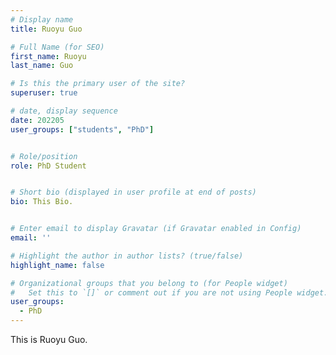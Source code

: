 ```yaml
---
# Display name
title: Ruoyu Guo

# Full Name (for SEO)
first_name: Ruoyu
last_name: Guo

# Is this the primary user of the site?
superuser: true

# date, display sequence
date: 202205
user_groups: ["students", "PhD"]


# Role/position
role: PhD Student


# Short bio (displayed in user profile at end of posts)
bio: This Bio.


# Enter email to display Gravatar (if Gravatar enabled in Config)
email: ''

# Highlight the author in author lists? (true/false)
highlight_name: false

# Organizational groups that you belong to (for People widget)
#   Set this to `[]` or comment out if you are not using People widget.
user_groups:
  - PhD
---
```


This is Ruoyu Guo.
